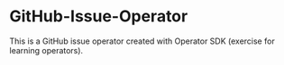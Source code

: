 # GitHub-Issue-Operator
This is a GitHub issue operator created with Operator SDK (exercise for learning operators).
